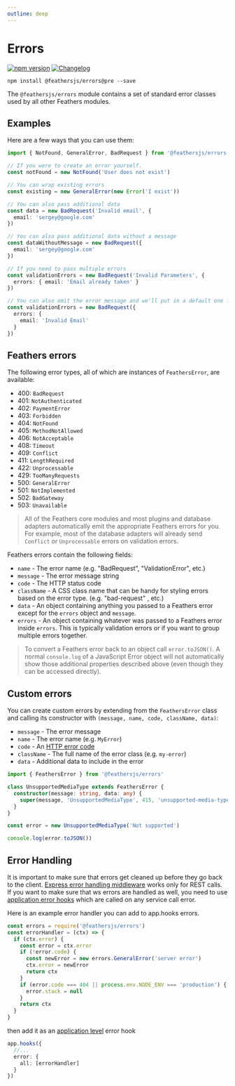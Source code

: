 ```yaml
---
outline: deep
---
```


# Errors

<Badges>

[![npm version](https://img.shields.io/npm/v/@feathersjs/errors.svg?style=flat-square)](https://www.npmjs.com/package/@feathersjs/errors)
[![Changelog](https://img.shields.io/badge/changelog-.md-blue.svg?style=flat-square)](https://github.com/feathersjs/feathers/blob/dove/packages/errors/CHANGELOG.md)

</Badges>

```
npm install @feathersjs/errors@pre --save
```

The `@feathersjs/errors` module contains a set of standard error classes used by all other Feathers modules.

## Examples

Here are a few ways that you can use them:

```ts
import { NotFound, GeneralError, BadRequest } from '@feathersjs/errors'

// If you were to create an error yourself.
const notFound = new NotFound('User does not exist')

// You can wrap existing errors
const existing = new GeneralError(new Error('I exist'))

// You can also pass additional data
const data = new BadRequest('Invalid email', {
  email: 'sergey@google.com'
})

// You can also pass additional data without a message
const dataWithoutMessage = new BadRequest({
  email: 'sergey@google.com'
})

// If you need to pass multiple errors
const validationErrors = new BadRequest('Invalid Parameters', {
  errors: { email: 'Email already taken' }
})

// You can also omit the error message and we'll put in a default one for you
const validationErrors = new BadRequest({
  errors: {
    email: 'Invalid Email'
  }
})
```

## Feathers errors

The following error types, all of which are instances of `FeathersError`, are available:

- 400: `BadRequest`
- 401: `NotAuthenticated`
- 402: `PaymentError`
- 403: `Forbidden`
- 404: `NotFound`
- 405: `MethodNotAllowed`
- 406: `NotAcceptable`
- 408: `Timeout`
- 409: `Conflict`
- 411: `LengthRequired`
- 422: `Unprocessable`
- 429: `TooManyRequests`
- 500: `GeneralError`
- 501: `NotImplemented`
- 502: `BadGateway`
- 503: `Unavailable`

<BlockQuote type="tip">

All of the Feathers core modules and most plugins and database adapters automatically emit the appropriate Feathers errors for you. For example, most of the database adapters will already send `Conflict` or `Unprocessable` errors on validation errors.

</BlockQuote>

Feathers errors contain the following fields:

- `name` - The error name (e.g. "BadRequest", "ValidationError", etc.)
- `message` - The error message string
- `code` - The HTTP status code
- `className` - A CSS class name that can be handy for styling errors based on the error type. (e.g. "bad-request" , etc.)
- `data` - An object containing anything you passed to a Feathers error except for the `errors` object and `message`.
- `errors` - An object containing whatever was passed to a Feathers error inside `errors`. This is typically validation errors or if you want to group multiple errors together.

<BlockQuote type="warning" label="Important">

To convert a Feathers error back to an object call `error.toJSON()`. A normal `console.log` of a JavaScript Error object will not automatically show those additional properties described above (even though they can be accessed directly).

</BlockQuote>

## Custom errors

You can create custom errors by extending from the `FeathersError` class and calling its constructor with `(message, name, code, className, data)`:

- `message` - The error message
- `name` - The error name (e.g. `MyError`)
- `code` - An [HTTP error code](https://www.w3.org/Protocols/rfc2616/rfc2616-sec10.html)
- `className` - The full name of the error class (e.g. `my-error`)
- `data` - Additional data to include in the error

```ts
import { FeathersError } from '@feathersjs/errors'

class UnsupportedMediaType extends FeathersError {
  constructor(message: string, data: any) {
    super(message, 'UnsupportedMediaType', 415, 'unsupported-media-type', data)
  }
}

const error = new UnsupportedMediaType('Not supported')

console.log(error.toJSON())
```

## Error Handling

It is important to make sure that errors get cleaned up before they go back to the client. [Express error handling middleware](https://docs.feathersjs.com/api/express.html#expresserrorhandler) works only for REST calls. If you want to make sure that ws errors are handled as well, you need to use [application error hooks](hooks.md#application-hooks) which are called on any service call error.

Here is an example error handler you can add to app.hooks errors.

```js
const errors = require('@feathersjs/errors')
const errorHandler = (ctx) => {
  if (ctx.error) {
    const error = ctx.error
    if (!error.code) {
      const newError = new errors.GeneralError('server error')
      ctx.error = newError
      return ctx
    }
    if (error.code === 404 || process.env.NODE_ENV === 'production') {
      error.stack = null
    }
    return ctx
  }
}
```

then add it as an [application level](./application.md#hooks-hooks) error hook

```ts
app.hooks({
  //...
  error: {
    all: [errorHandler]
  }
})
```
